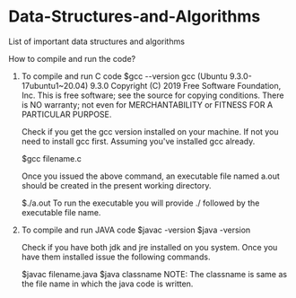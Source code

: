 # Data-Structures-and-Algorithms
List of important data structures and algorithms

How to compile and run the code?

1. To compile and run C code
	$gcc --version
	gcc (Ubuntu 9.3.0-17ubuntu1~20.04) 9.3.0
	Copyright (C) 2019 Free Software Foundation, Inc.
	This is free software; see the source for copying conditions.  There is NO
	warranty; not even for MERCHANTABILITY or FITNESS FOR A PARTICULAR PURPOSE.

   Check if you get the gcc version installed on your machine. If not you need to install gcc first.
   Assuming you've installed gcc already.

	$gcc filename.c
   
   Once you issued the above command, an executable file named a.out should be created in the present working directory.
	
	$./a.out
   To run the executable you will provide ./ followed by the executable file name.

2. To compile and run JAVA code
	$javac -version
	$java -version
   
   Check if you have both jdk and jre installed on you system. Once you have them installed issue the following commands.

	$javac filename.java
	$java classname
	NOTE: The classname is same as the file name in which the java code is written.
